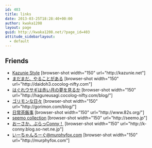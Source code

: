 ```yaml
---
id: 403
title: links
date: 2013-03-25T18:28:40+00:00
author: kwaka1208
layout: page
guid: http://kwaka1208.net/?page_id=403
attitude_sidebarlayout:
  - default
---
```

<h2>Friends</h2>
<ul>
<li>
<a href="http://kazunie.net">Kazunie Style</a>
[browser-shot width="150" url="http://kazunie.net"] 
</li>
<li>
<a href="http://daidoh3.cocolog-nifty.com">まだまだ、やることがある</a>
[browser-shot width="150" url="http://daidoh3.cocolog-nifty.com"]
</li>
<li>
<a href="http://hagureusagi.cocolog-nifty.com/blog/">はぐれウサギは赤い月の夢を見るか</a>
[browser-shot width="150" url="http://hagureusagi.cocolog-nifty.com/blog/"]
</li>
<li>
<a href="http://gorimon.com/blog/">ゴリモンな日々</a>
[browser-shot width="150" url="http://gorimon.com/blog/"]
</li>
<li>
<a href="http://www.82s.org"/">日常茶飯事</a>
[browser-shot width="150" url="http://www.82s.org/"]
</li>
<li>
<a href="http://seemo.jp">seemo collection</a>
[browser-shot width="150" url="http://seemo.jp"]
</li>
<li>
<a href="http://k-conny.blog.so-net.ne.jp">おーさか、ぶらっConny！</a>
[browser-shot width="150" url="http://k-conny.blog.so-net.ne.jp"]
</li>
<li>
<a href="http://murphyfox.com">いーちゃんろーぐ@murphyfox.com</a>
[browser-shot width="150" url="http://murphyfox.com"]
</li>
</ul>
